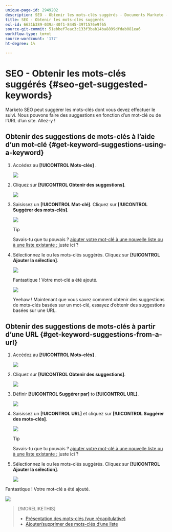```yaml
---
unique-page-id: 2949202
description: SEO - Obtenir les mots-clés suggérés - Documents Marketo - Documentation du produit
title: SEO - Obtenir les mots-clés suggérés
exl-id: 6631b389-039a-40f1-8445-3971576e9f65
source-git-commit: 51ebbef7eac3c133f3bab14ba8899dfdab081ea6
workflow-type: tm+mt
source-wordcount: '177'
ht-degree: 1%

---
```


# SEO - Obtenir les mots-clés suggérés {#seo-get-suggested-keywords}

Marketo SEO peut suggérer les mots-clés dont vous devez effectuer le suivi. Nous pouvons faire des suggestions en fonction d’un mot-clé ou de l’URL d’un site. Allez-y !

## Obtenir des suggestions de mots-clés à l’aide d’un mot-clé {#get-keyword-suggestions-using-a-keyword}

1. Accédez au **[!UICONTROL Mots-clés]** .

   ![](assets/image2014-9-18-10-3a51-3a41.png)

1. Cliquez sur **[!UICONTROL Obtenir des suggestions]**.

   ![](assets/image2014-9-18-10-3a52-3a42.png)

1. Saisissez un **[!UICONTROL Mot-clé]**. Cliquez sur **[!UICONTROL Suggérer des mots-clés]**.

   ![](assets/image2014-9-18-10-3a53-3a14.png)

   >[!TIP]
   >
   >Savais-tu que tu pouvais ?  [ajouter votre mot-clé à une nouvelle liste ou à une liste existante ;](/help/marketo/product-docs/additional-apps/seo/understanding-seo/seo-managing-lists.md) juste ici ?

1. Sélectionnez le ou les mots-clés suggérés. Cliquez sur **[!UICONTROL Ajouter la sélection]**.

   ![](assets/image2014-9-18-10-3a54-3a12.png)

   Fantastique ! Votre mot-clé a été ajouté.

   ![](assets/image2014-9-18-10-3a54-3a16.png)

   Yeehaw ! Maintenant que vous savez comment obtenir des suggestions de mots-clés basées sur un mot-clé, essayez d’obtenir des suggestions basées sur une URL.

## Obtenir des suggestions de mots-clés à partir d’une URL  {#get-keyword-suggestions-from-a-url}

1. Accédez au **[!UICONTROL Mots-clés]** .

   ![](assets/image2014-9-18-10-3a54-3a26.png)

1. Cliquez sur **[!UICONTROL Obtenir des suggestions]**.

   ![](assets/image2014-9-18-11-3a4-3a43.png)

1. Définir **[!UICONTROL Suggérer par]** to **[!UICONTROL URL]**.

   ![](assets/image2014-9-18-11-3a4-3a52.png)

1. Saisissez un **[!UICONTROL URL]** et cliquez sur **[!UICONTROL Suggérer des mots-clés]**.

   ![](assets/image2014-9-18-11-3a5-3a7.png)

   >[!TIP]
   >
   >Savais-tu que tu pouvais ? [ajouter votre mot-clé à une nouvelle liste ou à une liste existante ;](/help/marketo/product-docs/additional-apps/seo/understanding-seo/seo-managing-lists.md) juste ici ?

1. Sélectionnez le ou les mots-clés suggérés. Cliquez sur **[!UICONTROL Ajouter la sélection]**.

   ![](assets/image2014-9-18-11-3a8-3a3.png)

Fantastique ! Votre mot-clé a été ajouté.

![](assets/image2014-9-18-11-3a8-3a25.png)

>[!MORELIKETHIS]
>
>* [Présentation des mots-clés (vue récapitulative)](/help/marketo/product-docs/additional-apps/seo/keywords/seo-understanding-keywords.md)
>* [Ajouter/supprimer des mots-clés d’une liste](/help/marketo/product-docs/additional-apps/seo/keywords/seo-add-remove-keywords-from-a-list.md)

